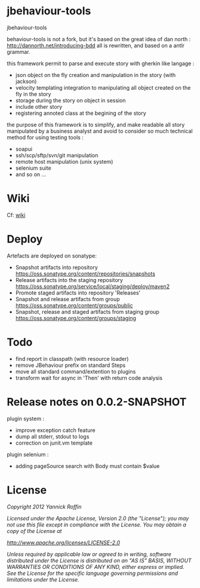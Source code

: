 jbehaviour-tools
================

jbehaviour-tools

behaviour-tools is not a fork, but it's based on the great idea of dan north : http://dannorth.net/introducing-bdd
all is rewritten, and based on a antlr grammar.

this framework permit to parse and execute story with gherkin like langage :
- json object on the fly creation and manipulation in the story (with jackson)
- velocity templating integration to manipulating all object created on the fly in the story
- storage during the story on object in session
- include other story
- registering annoted class at the begining of the story

the purpose of this framework is to simplify, and make readable all story manipulated by a business analyst
and avoid to consider so much technical method for using testing tools :
- soapui
- ssh/scp/sftp/svn/git manipulation
- remote host manipulation (unix system)
- selenium suite
- and so on ...

Wiki
====
Cf: [wiki](jbehaviour-wiki/wiki/md/index.md)

Deploy
======
Artefacts are deployed on sonatype:
- Snapshot artifacts into repository https://oss.sonatype.org/content/repositories/snapshots
- Release artifacts into the staging repository https://oss.sonatype.org/service/local/staging/deploy/maven2
- Promote staged artifacts into repository 'Releases'
- Snapshot and release artifacts from group https://oss.sonatype.org/content/groups/public
- Snapshot, release and staged artifacts from staging group https://oss.sonatype.org/content/groups/staging

Todo
====

- find report in classpath (with resource loader)
- remove JBehaviour prefix on standard Steps
- move all standard command/extention to plugins
- transform wait for async in 'Then' with return code analysis

Release notes on 0.0.2-SNAPSHOT
===============================

plugin system :
- improve exception catch feature
- dump all stderr, stdout to logs
- correction on junit.vm template

plugin selenium :
- adding pageSource search with Body must contain $value

License
=======

_Copyright 2012 Yannick Roffin_

_Licensed under the Apache License, Version 2.0 (the "License");_
_you may not use this file except in compliance with the License._
_You may obtain a copy of the License at_

_http://www.apache.org/licenses/LICENSE-2.0_

_Unless required by applicable law or agreed to in writing, software_
_distributed under the License is distributed on an "AS IS" BASIS,_
_WITHOUT WARRANTIES OR CONDITIONS OF ANY KIND, either express or implied._
_See the License for the specific language governing permissions and_
_limitations under the License._

